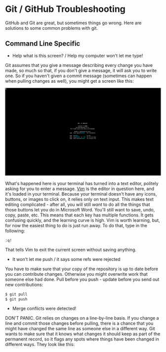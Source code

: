 # Git / GitHub Troubleshooting

GitHub and Git are great, but sometimes things go wrong. Here are solutions to some common problems with git.


## Command Line Specific

* Help what is this screen? / Help my computer won't let me type!

Git assumes that you give a message describing every change you have made, so much so that, if you don't give a message, it will ask you to write one. So if you haven't given a commit message (sometimes can happen when pulling changes as well), you might get a screen like this:

![vim screenshot](images/vim.png)

What's happened here is your terminal has turned into a text editor, politely asking for you to enter a message. [Vim](http://www.vim.org/) is the editor in question here, and it's loaded in your terminal. Because your terminal doesn't have any icons, buttons, or images to click on, it relies only on text input. This makes text editing complicated - after all, you will still *want* to do all the things that those buttons let you do in Microsoft Word. You'll still want to save, undo, copy, paste, etc. This means that each key has multiple functions. It gets confusing quickly, and the learning curve is high. Vim is worth learning, but, for now the easiest thing to do is just run away. To do that, type in the following:

```
:q!
```
That tells Vim to exit the current screen without saving anything.

* It won't let me push / it says some refs were rejected

You have to make sure that your copy of the repository is up to date before you can contribute changes. Otherwise you might overwrite work that someone else had done. Pull before you push - update before you send out new contributions:

```
$ git pull
$ git push
```

* Merge conflicts were detected!

DON'T PANIC. Git relies on changes on a line-by-line basis. If you change a line and commit those changes before pulling, there is a chance that you might have changed the same line as someone else in a different way. Git wants to make sure that it knows what changes it should keep as part of the permanent record, so it flags any spots where things have been changed in different ways. They look like this:

